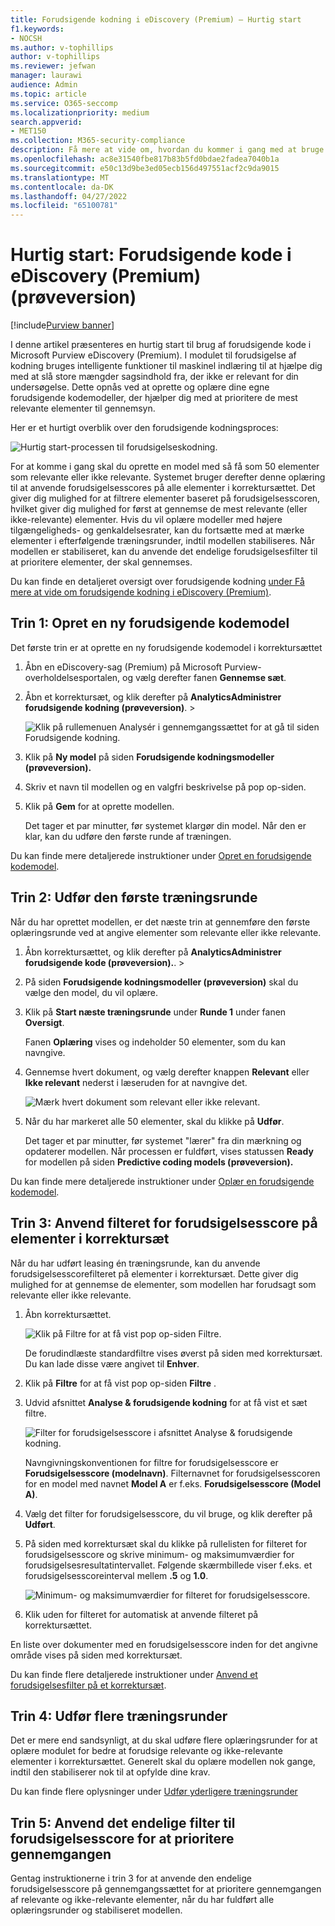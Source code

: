 ```yaml
---
title: Forudsigende kodning i eDiscovery (Premium) – Hurtig start
f1.keywords:
- NOCSH
ms.author: v-tophillips
author: v-tophillips
ms.reviewer: jefwan
manager: laurawi
audience: Admin
ms.topic: article
ms.service: O365-seccomp
ms.localizationpriority: medium
search.appverid:
- MET150
ms.collection: M365-security-compliance
description: Få mere at vide om, hvordan du kommer i gang med at bruge modulet med forudsigende kodning i eDiscovery (Premium). I denne artikel gennemgår vi processen fra ende til anden med at bruge forudsigende kodning til at identificere indhold i et anmeldelsessæt, der er mest relevant for din undersøgelse.
ms.openlocfilehash: ac8e31540fbe817b83b5fd0bdae2fadea7040b1a
ms.sourcegitcommit: e50c13d9be3ed05ecb156d497551acf2c9da9015
ms.translationtype: MT
ms.contentlocale: da-DK
ms.lasthandoff: 04/27/2022
ms.locfileid: "65100781"
---
```

# <a name="quick-start-predictive-coding-in-ediscovery-premium-preview"></a>Hurtig start: Forudsigende kode i eDiscovery (Premium) (prøveversion)

[!include[Purview banner](../includes/purview-rebrand-banner.md)]

I denne artikel præsenteres en hurtig start til brug af forudsigende kode i Microsoft Purview eDiscovery (Premium). I modulet til forudsigelse af kodning bruges intelligente funktioner til maskinel indlæring til at hjælpe dig med at slå store mængder sagsindhold fra, der ikke er relevant for din undersøgelse. Dette opnås ved at oprette og oplære dine egne forudsigende kodemodeller, der hjælper dig med at prioritere de mest relevante elementer til gennemsyn.

Her er et hurtigt overblik over den forudsigende kodningsproces:

![Hurtig start-processen til forudsigelseskodning.](..\media\PredictiveCodingQuickStartProcess.png)

For at komme i gang skal du oprette en model med så få som 50 elementer som relevante eller ikke relevante. Systemet bruger derefter denne oplæring til at anvende forudsigelsesscores på alle elementer i korrektursættet. Det giver dig mulighed for at filtrere elementer baseret på forudsigelsesscoren, hvilket giver dig mulighed for først at gennemse de mest relevante (eller ikke-relevante) elementer. Hvis du vil oplære modeller med højere tilgængeligheds- og genkaldelsesrater, kan du fortsætte med at mærke elementer i efterfølgende træningsrunder, indtil modellen stabiliseres. Når modellen er stabiliseret, kan du anvende det endelige forudsigelsesfilter til at prioritere elementer, der skal gennemses.

Du kan finde en detaljeret oversigt over forudsigende kodning [under Få mere at vide om forudsigende kodning i eDiscovery (Premium)](predictive-coding-overview.md).

## <a name="step-1-create-a-new-predictive-coding-model"></a>Trin 1: Opret en ny forudsigende kodemodel

Det første trin er at oprette en ny forudsigende kodemodel i korrektursættet

1. Åbn en eDiscovery-sag (Premium) på Microsoft Purview-overholdelsesportalen, og vælg derefter fanen **Gennemse sæt**.

2. Åbn et korrektursæt, og klik derefter på **AnalyticsAdministrer forudsigende kodning (prøveversion)**. > 

   ![Klik på rullemenuen Analysér i gennemgangssættet for at gå til siden Forudsigende kodning.](..\media\ManagePredictiveCoding.png)

3. Klik på **Ny model** på siden **Forudsigende kodningsmodeller (prøveversion).**

4. Skriv et navn til modellen og en valgfri beskrivelse på pop op-siden.

5. Klik på **Gem** for at oprette modellen.

   Det tager et par minutter, før systemet klargør din model. Når den er klar, kan du udføre den første runde af træningen.

Du kan finde mere detaljerede instruktioner under [Opret en forudsigende kodemodel](predictive-coding-create-model.md).

## <a name="step-2-perform-the-first-training-round"></a>Trin 2: Udfør den første træningsrunde

Når du har oprettet modellen, er det næste trin at gennemføre den første oplæringsrunde ved at angive elementer som relevante eller ikke relevante.

1. Åbn korrektursættet, og klik derefter på **AnalyticsAdministrer forudsigende kode (prøveversion).**. > 

2. På siden **Forudsigende kodningsmodeller (prøveversion)** skal du vælge den model, du vil oplære.

3. Klik på **Start næste træningsrunde** under **Runde 1** under fanen **Oversigt**.

   Fanen **Oplæring** vises og indeholder 50 elementer, som du kan navngive.

4. Gennemse hvert dokument, og vælg derefter knappen **Relevant** eller **Ikke relevant** nederst i læseruden for at navngive det.

   ![Mærk hvert dokument som relevant eller ikke relevant.](..\media\TrainModel1.png)

5. Når du har markeret alle 50 elementer, skal du klikke på **Udfør**.

    Det tager et par minutter, før systemet "lærer" fra din mærkning og opdaterer modellen. Når processen er fuldført, vises statussen **Ready** for modellen på siden **Predictive coding models (prøveversion).**

Du kan finde mere detaljerede instruktioner under [Oplær en forudsigende kodemodel](predictive-coding-train-model.md).

## <a name="step-3-apply-the-prediction-score-filter-to-items-in-review-set"></a>Trin 3: Anvend filteret for forudsigelsesscore på elementer i korrektursæt

Når du har udført leasing én træningsrunde, kan du anvende forudsigelsesscorefilteret på elementer i korrektursæt. Dette giver dig mulighed for at gennemse de elementer, som modellen har forudsagt som relevante eller ikke relevante.   

1. Åbn korrektursættet.

   ![Klik på Filtre for at få vist pop op-siden Filtre.](..\media\PredictionScoreFilter0.png)

   De forudindlæste standardfiltre vises øverst på siden med korrektursæt. Du kan lade disse være angivet til **Enhver**.

2. Klik på **Filtre** for at få vist pop op-siden **Filtre** .

3. Udvid afsnittet **Analyse & forudsigende kodning** for at få vist et sæt filtre.

      ![Filter for forudsigelsesscore i afsnittet Analyse & forudsigende kodning.](..\media\PredictionScoreFilter1.png)

   Navngivningskonventionen for filtre for forudsigelsesscore er **Forudsigelsesscore (modelnavn)**. Filternavnet for forudsigelsesscoren for en model med navnet **Model A** er f.eks. **Forudsigelsesscore (Model A)**.

4. Vælg det filter for forudsigelsesscore, du vil bruge, og klik derefter på **Udført**.

5. På siden med korrektursæt skal du klikke på rullelisten for filteret for forudsigelsesscore og skrive minimum- og maksimumværdier for forudsigelsesresultatintervallet. Følgende skærmbillede viser f.eks. et forudsigelsesscoreinterval mellem **.5** og **1.0**.

   ![Minimum- og maksimumværdier for filteret for forudsigelsesscore.](..\media\PredictionScoreFilter2.png)

6. Klik uden for filteret for automatisk at anvende filteret på korrektursættet.

  En liste over dokumenter med en forudsigelsesscore inden for det angivne område vises på siden med korrektursæt.

Du kan finde flere detaljerede instruktioner under [Anvend et forudsigelsesfilter på et korrektursæt](predictive-coding-apply-prediction-filter.md).

## <a name="step-4-perform-more-training-rounds"></a>Trin 4: Udfør flere træningsrunder

Det er mere end sandsynligt, at du skal udføre flere oplæringsrunder for at oplære modulet for bedre at forudsige relevante og ikke-relevante elementer i korrektursættet. Generelt skal du oplære modellen nok gange, indtil den stabiliserer nok til at opfylde dine krav.

Du kan finde flere oplysninger under [Udfør yderligere træningsrunder](predictive-coding-train-model.md#perform-additional-training-rounds)

## <a name="step-5-apply-the-final-prediction-score-filter-to-prioritize-review"></a>Trin 5: Anvend det endelige filter til forudsigelsesscore for at prioritere gennemgangen

Gentag instruktionerne i trin 3 for at anvende den endelige forudsigelsesscore på gennemgangssættet for at prioritere gennemgangen af relevante og ikke-relevante elementer, når du har fuldført alle oplæringsrunder og stabiliseret modellen.
